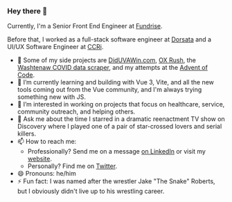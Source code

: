 ### Hey there 👋

Currently, I'm a Senior Front End Engineer at [Fundrise](https://www.fundrise.com).

Before that, I worked as a full-stack software engineer at [Dorsata](https://www.dorsata.com) and a UI/UX Software Engineer at [CCRi](https://www.ccri.com).

- 🔭 Some of my side projects are [DidUVAWin.com](http://www.diduvawin.com), [OX Rush](https://ox-rush.herokuapp.com/), the [Washtenaw COVID data scraper](https://github.com/jdk2pq/washtenaw-covid-tracker/tree/master/data), and my attempts at the [Advent of Code](http://adventofcode.com).
- 🌱 I’m currently learning and building with Vue 3, Vite, and all the new tools coming out from the Vue community, and I'm always trying something new with JS.
- 👯 I’m interested in working on projects that focus on healthcare, service, community outreach, and helping others.
- 💬 Ask me about the time I starred in a dramatic reenactment TV show on Discovery where I played one of a pair of star-crossed lovers and serial killers.
- 📫 How to reach me:
  - Professionally? Send me on a message [on LinkedIn](https://www.linkedin.com/in/jakekenneally) or visit my [website](https://jakekenneally.com).
  - Personally? Find me on [Twitter](https://twitter.com/jakeapher).
- 😄 Pronouns: he/him
- ⚡ Fun fact: I was named after the wrestler Jake "The Snake" Roberts, but I obviously didn't live up to his wrestling career.
